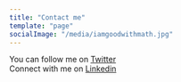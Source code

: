 ```yaml
---
title: "Contact me"
template: "page"
socialImage: "/media/iamgoodwithmath.jpg"
---
```


You can follow me on [Twitter](https://twitter.com/BkrmDahal/)  
Connect with me on [Linkedin](https://www.linkedin.com/in/bikramdahal)